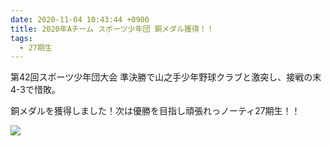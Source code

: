 ```yaml
---
date: 2020-11-04 10:43:44 +0900
title: 2020年Aチーム スポーツ少年団 銅メダル獲得！！
tags:
  - 27期生
---
```

第42回スポーツ少年団大会 準決勝で山之手少年野球クラブと激突し、接戦の末4-3で惜敗。

銅メダルを獲得しました！次は優勝を目指し頑張れっノーティ27期生！！

![](/images/img_0854.jpg)